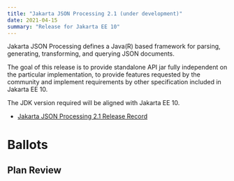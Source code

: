 ```yaml
---
title: "Jakarta JSON Processing 2.1 (under development)"
date: 2021-04-15
summary: "Release for Jakarta EE 10"
---
```

Jakarta JSON Processing defines a Java(R) based framework for parsing, generating, transforming, and
querying JSON documents.

The goal of this release is to provide standalone API jar fully independent
on the particular implementation, to provide features requested by the community
and implement requirements by other specification included in Jakarta EE 10.

The JDK version required will be aligned with Jakarta EE 10.

* [Jakarta JSON Processing 2.1 Release Record](https://projects.eclipse.org/projects/ee4j.jsonp/releases/2.1)

# Ballots

## Plan Review
<!--
The Specification Committee Ballot concluded successfully on 2021-xx-xx with the following results.
| Representative                     | Representative for: |  Vote  |
|------------------------------------|---------------------|--------|
| Kenji Kazumura                     | Fujitsu             |      |
| Dan Bandera, Kevin Sutter          | IBM                 |      |
| Ed Bratt, Dmitry Kornilov          | Oracle              |      |
| Andrew Pielage, Matt Gill          | Payara              |      |
| Scott Stark, Mark Little           | Red Hat             |      |
| David Blevins, Jean-Louis Monteiro | Tomitribe           |      |
| Ivar Grimstad                      | EE4J PMC            |      |
| Marcelo Ancelmo, Martijn Verburg   | Participant Members |      |
| Werner Keil                        | Committer Members   |      |
| Scott (Congquan) Wang              | Enterprise Members  |      |
|                                    | **Total**           | **** |
The ballot was run in the [jakarta.ee-spec mailing list]()
-->